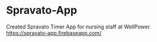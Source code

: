 # Spravato-App
Created Spravato Timer App for nursing staff at WellPower. https://spravato-app.firebaseapp.com/
